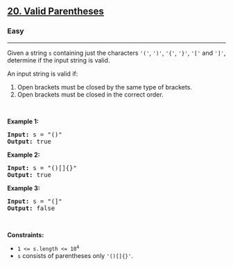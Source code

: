 <h2><a href="https://leetcode.com/problems/valid-parentheses/">20. Valid Parentheses</a></h2><h3>Easy</h3><hr><div style="user-select: auto;"><p style="user-select: auto;">Given a string <code style="user-select: auto;">s</code> containing just the characters <code style="user-select: auto;">'('</code>, <code style="user-select: auto;">')'</code>, <code style="user-select: auto;">'{'</code>, <code style="user-select: auto;">'}'</code>, <code style="user-select: auto;">'['</code> and <code style="user-select: auto;">']'</code>, determine if the input string is valid.</p>

<p style="user-select: auto;">An input string is valid if:</p>

<ol style="user-select: auto;">
	<li style="user-select: auto;">Open brackets must be closed by the same type of brackets.</li>
	<li style="user-select: auto;">Open brackets must be closed in the correct order.</li>
</ol>

<p style="user-select: auto;">&nbsp;</p>
<p style="user-select: auto;"><strong style="user-select: auto;">Example 1:</strong></p>

<pre style="position: relative; user-select: auto;"><strong style="user-select: auto;">Input:</strong> s = "()"
<strong style="user-select: auto;">Output:</strong> true
<div class="open_grepper_editor" title="Edit &amp; Save To Grepper" style="user-select: auto;"></div></pre>

<p style="user-select: auto;"><strong style="user-select: auto;">Example 2:</strong></p>

<pre style="position: relative; user-select: auto;"><strong style="user-select: auto;">Input:</strong> s = "()[]{}"
<strong style="user-select: auto;">Output:</strong> true
<div class="open_grepper_editor" title="Edit &amp; Save To Grepper" style="user-select: auto;"></div></pre>

<p style="user-select: auto;"><strong style="user-select: auto;">Example 3:</strong></p>

<pre style="position: relative; user-select: auto;"><strong style="user-select: auto;">Input:</strong> s = "(]"
<strong style="user-select: auto;">Output:</strong> false
<div class="open_grepper_editor" title="Edit &amp; Save To Grepper" style="user-select: auto;"></div></pre>

<p style="user-select: auto;">&nbsp;</p>
<p style="user-select: auto;"><strong style="user-select: auto;">Constraints:</strong></p>

<ul style="user-select: auto;">
	<li style="user-select: auto;"><code style="user-select: auto;">1 &lt;= s.length &lt;= 10<sup style="user-select: auto;">4</sup></code></li>
	<li style="user-select: auto;"><code style="user-select: auto;">s</code> consists of parentheses only <code style="user-select: auto;">'()[]{}'</code>.</li>
</ul>
</div>